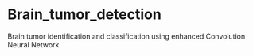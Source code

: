 # Brain_tumor_detection
Brain tumor identification and classification using enhanced Convolution Neural Network
